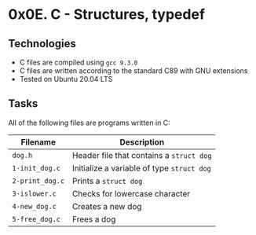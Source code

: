 # 0x0E. C - Structures, typedef

## Technologies
* C files are compiled using `gcc 9.3.0`
* C files are written according to the standard C89 with GNU extensions
* Tested on Ubuntu 20.04 LTS

## Tasks
All of the following files are programs written in C:

| Filename | Description |
| -------- | ----------- |
| `dog.h` | Header file that contains a `struct dog` |
| `1-init_dog.c` | Initialize a variable of type `struct dog` |
| `2-print_dog.c` | Prints a `struct dog` |
| `3-islower.c` | Checks for lowercase character |
| `4-new_dog.c` | Creates a new dog |
| `5-free_dog.c` | Frees a dog |
